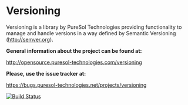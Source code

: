 Versioning
==========

Versioning is a library by PureSol Technologies providing functionality to manage and handle versions in a way defined by Semantic Versioning (http://semver.org). 

__General information about the project can be found at:__

http://opensource.puresol-technologies.com/versioning
    
__Please, use the issue tracker at:__

https://bugs.puresol-technologies.net/projects/versioning

[![Build Status](http://ci.puresol-technologies.net/view/Diverse/job/Versioning/badge/icon)](http://ci.puresol-technologies.net/view/Diverse/job/Versioning/)
